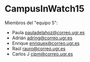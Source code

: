 # CampusInWatch15

Miembros del "equipo 5":

- Paula <pauladelahoz@correo.ugr.es>
- Adrián <adring@correo.ugr.es>
- Enrique <enriquex@correo.ugr.es>
- Raúl <rauro@correo.ugr.es>
- Carlos J <cjpm@correo.ugr.es>
